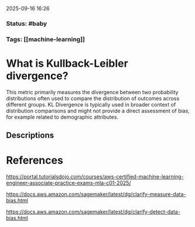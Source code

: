 2025-09-16 16:26

### Status: #baby

### Tags: [[machine-learning]]

# What is  Kullback-Leibler divergence?

This metric primarily measures the divergence between two probability distributions often used to compare the distribution of outcomes across different groups. KL Divergence is typically used in broader context of distribution comparisons and might not provide a direct assessment of bias, for example related to demographic attributes.


## Descriptions





# References

https://portal.tutorialsdojo.com/courses/aws-certified-machine-learning-engineer-associate-practice-exams-mla-c01-2025/

https://docs.aws.amazon.com/sagemaker/latest/dg/clarify-measure-data-bias.html

https://docs.aws.amazon.com/sagemaker/latest/dg/clarify-detect-data-bias.html







